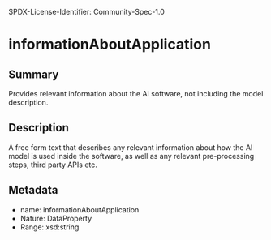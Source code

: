 SPDX-License-Identifier: Community-Spec-1.0

# informationAboutApplication

## Summary

Provides relevant information about the AI software, not including the model description.

## Description

A free form text that describes any relevant information about
how the AI model is used inside the software, as well as any relevant pre-processing steps, third party APIs etc.

## Metadata

- name: informationAboutApplication
- Nature: DataProperty
- Range: xsd:string

